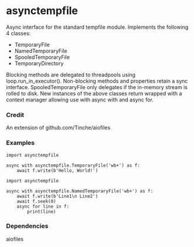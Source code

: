# asynctempfile

Async interface for the standard tempfile module.  Implements the following 
4 classes:

- TemporaryFile
- NamedTemporaryFile
- SpooledTemporaryFile
- TemporaryDirectory

Blocking methods are delegated to threadpools using loop.run_in_executor(). 
Non-blocking methods and properties retain a sync interface.  SpooledTemporaryFile only delegates if the in-memory stream is rolled to 
disk.  New instances of the above classes return wrapped with a context 
manager allowing use with async with and async for.

### Credit

An extension of github.com/Tinche/aiofiles 

### Examples
```
import asynctempfile

async with asynctempfile.TemporaryFile('wb+') as f:
    await f.write(b'Hello, World!')
```
```
import asynctempfile

async with asynctempfile.NamedTemporaryFile('wb+') as f:
    await f.write(b'Line1\n Line2')
    await f.seek(0)
    async for line in f:
        print(line)
```
### Dependencies

aiofiles

